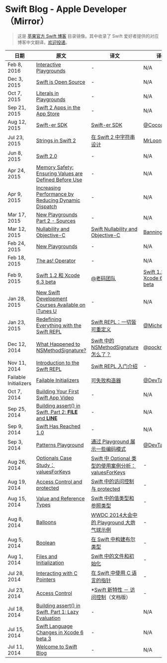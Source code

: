 Swift Blog - Apple Developer（Mirror）
===
> 这是 [苹果官方 Swift 博客](https://developer.apple.com/swift/blog/) 目录镜像。其中收录了 Swift 爱好者提供的对应博客中文翻译。[欢迎投递](https://github.com/ipader/SwiftGuide/tree/master/mirror/Swift%20Blog%20-%20Apple%20Developer)。


日期| 原文 | 译文 | 译者 
------------ | ------------ | ------------- | -------------
Feb 8, 2016|[Interactive Playgrounds](https://developer.apple.com/swift/blog/?id=35)|-|N/A
Dec 3, 2015|[Swift is Open Source](https://developer.apple.com/swift/blog/?id=34)|-|N/A
Oct 7, 2015|[Literals in Playgrounds](https://developer.apple.com/swift/blog/?id=33)|-|N/A
Sep 21, 2015|[Swift 2 Apps in the App Store](https://developer.apple.com/swift/blog/?id=32)|-|N/A
Aug 12, 2015|[Swift-er SDK](https://developer.apple.com/swift/blog/?id=31)|[Swift-er SDK](http://www.cocoachina.com/swift/20150820/13120.html)|[@CocoaChina](http://weibo.com/cocoachina)
Jul 23, 2015|[Strings in Swift 2](https://developer.apple.com/swift/blog/?id=30)|[在 Swift 2 中字符串设计](http://www.devtf.cn/?p=989)|[MrLoong](http://weibo.com/p/1005055848341536)
Jun 8, 2015|[Swift 2.0](https://developer.apple.com/swift/blog/?id=29)|-|N/A
Apr 24, 2015|[Memory Safety: Ensuring Values are Defined Before Use](https://developer.apple.com/swift/blog/?id=28)|-|N/A
Apr 9, 2015|[Increasing Performance by Reducing Dynamic Dispatch](https://developer.apple.com/swift/blog/?id=27)|-|N/A
Mar 17, 2015|[New Playgrounds Part 2 - Sources](https://developer.apple.com/swift/blog/?id=26)|-|N/A
Mar 12, 2015|[Nullability and Objective-C](https://developer.apple.com/swift/blog/?id=25)|[Swift Nullability and Objective-C](http://blog.csdn.net/zhangao0086/article/details/44409913)|[Bannings](https://github.com/zhangao0086)
Feb 24, 2015|[New Playgrounds](https://developer.apple.com/swift/blog/?id=24)|-|N/A
Feb 18, 2015|[The as! Operator](https://developer.apple.com/swift/blog/?id=23)|-|N/A
Feb 9, 2015|[Swift 1.2 和 Xcode 6.3 beta](http://www.csdn.net/article/2015-03-06/2824131-xcode-6-3-beta-2)|[@老码团队](http://weibo.com/oldcoder)|[Swift 1.2 and Xcode 6.3 beta](https://developer.apple.com/swift/blog/?id=22)
Jan 28, 2015|[New Swift Development Courses Available on iTunes U](https://developer.apple.com/swift/blog/?id=21)|-|N/A
Jan 23, 2015|[Redefining Everything with the Swift REPL](https://developer.apple.com/swift/blog/?id=20)|[Swift REPL：一切皆可重定义](http://www.cocoachina.com/ios/20150212/11147.html)|[@MichealGeng](http://weibo.com/MichealGeng)
Dec 12, 2014|[ What Happened to NSMethodSignature?](https://developer.apple.com/swift/blog/?id=19)|[Swift 中的 NSMethodSignature 怎么了？](http://idlelife.org/archives/910)|[@pockry](http://weibo.com/pockry)
Nov 11, 2014|[Introduction to the Swift REPL](https://developer.apple.com/swift/blog/?id=18)|[Swift REPL 入门介绍](http://idlelife.org/archives/842)| - 
Failable Initializers|[Failable Initializers](https://developer.apple.com/swift/blog/?id=17)|[可失败构造器](http://www.devtalking.com/articles/failable-initializers/)|[@DevTalking](http://weibo.com/jacefu) 
Oct 7, 2014|[Building Your First Swift App Video](https://developer.apple.com/swift/blog/?id=16) |-|N/A
Sep 25, 2014|[Building assert() in Swift, Part 2: __FILE__ and __LINE__](https://developer.apple.com/swift/blog/?id=15)|-|N/A
Sep 9, 2014|[Swift Has Reached 1.0](https://developer.apple.com/swift/blog/?id=14)|-|N/A
Sep 3, 2014 | [Patterns Playground](https://developer.apple.com/swift/blog/?id=13)|[通过 Playground 展示一些编码模式](http://www.devtalking.com/articles/patterns-playground/)|[@DevTalking](http://weibo.com/jacefu)
Aug 26, 2014| [Optionals Case Study：valuesForKeys](https://developer.apple.com/library/prerelease/ios/documentation/General/Conceptual/ExtensibilityPG/ExtensionScenarios.html#//apple_ref/doc/uid/TP40014214-CH21-SW1)|[Swift 中 Optional 类型的使用案例分析：valuesForKeys](http://www.devtalking.com/articles/optionals-case-study/) | - 
Aug 19, 2014| [Access Control and protected](https://developer.apple.com/swift/blog/?id=11)|[Swift 中的访问控制与 protected](http://www.devtalking.com/articles/access-control-and-protected/) | - 
Aug 15, 2014| [Value and Reference Types](https://developer.apple.com/swift/blog/?id=10)|[Swift 中的值类型和参照类型](http://www.devtalking.com/articles/swift-value-and-reference-types/) | - 
Aug 8, 2014| [Balloons](https://developer.apple.com/swift/blog/?id=9)|[WWDC 2014大会中的 Playground 大炮气球示例](http://www.devtalking.com/articles/swift-balloon/) | - 
Aug 5, 2014| [Boolean](https://developer.apple.com/swift/blog/?id=8)|[在 Swift 中构建布尔类型](http://www.devtalking.com/articles/swift-boolean/) | - 
Aug 1, 2014| [Files and Initialization](https://developer.apple.com/swift/blog/?id=7)| [Swift 中的文件和初始化](http://www.devtalking.com/articles/files-and-initialization/)| - 
Jul 28, 2014| [Interacting with C Pointers](https://developer.apple.com/swift/blog/?id=6)|[在 Swift 中使用 C 语言的指针](http://www.devtalking.com/articles/swift-c-pointer/) | - 
Jul 23, 2014| [Access Control](https://developer.apple.com/swift/blog/?id=5)|*[Swift 新特性 － 访问控制](http://www.devtalking.com/articles/swift-access-control/)（文档版）| - 
Jul 18, 2014|[Building assert() in Swift, Part 1: Lazy Evaluation](https://developer.apple.com/swift/blog/?id=4)|-|N/A
Jul 15, 2014|[Swift Language Changes in Xcode 6 beta 3](https://developer.apple.com/swift/blog/?id=3)|-|N/A
Jul 11, 2014|[Welcome to Swift Blog](https://developer.apple.com/swift/blog/?id=1)|-|N/A